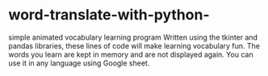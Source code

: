 # word-translate-with-python-
simple animated vocabulary learning program
Written using the tkinter and pandas libraries, these lines of code will make learning vocabulary fun. The words you learn are kept in memory and are not displayed again. You can use it in any language using Google sheet.
